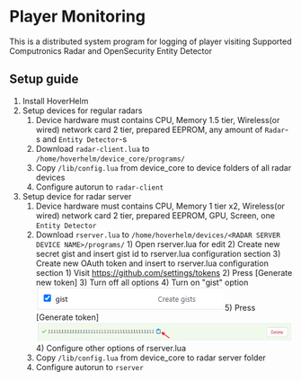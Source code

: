 # Player Monitoring
This is a distributed system program for logging of player visiting
Supported Computronics Radar and OpenSecurity Entity Detector
## Setup guide
1. Install HoverHelm
2. Setup devices for regular radars
    1) Device hardware must contains CPU, Memory 1.5 tier, Wireless(or wired) network card 2 tier, prepared EEPROM, any amount of `Radar`-s and `Entity Detector`-s
    2) Download `radar-client.lua` to `/home/hoverhelm/device_core/programs/`
    3) Copy `/lib/config.lua` from device_core to device folders of all radar devices
    4) Configure autorun to `radar-client`
3. Setup device for radar server
    1) Device hardware must contains CPU, Memory 1 tier x2, Wireless(or wired) network card 2 tier, prepared EEPROM, GPU, Screen, one `Entity Detector`
    2) Download `rserver.lua` to `/home/hoverhelm/devices/<RADAR SERVER DEVICE NAME>/programs/`
            1) Open rserver.lua for edit
            2) Create new secret gist and insert gist id to rserver.lua configuration section
            3) Create new OAuth token and insert to rserver.lua configuration section
                    1) Visit https://github.com/settings/tokens
                    2) Press [Generate new token]
                    3) Turn off all options
                    4) Turn on "gist" option 
                       ![help](https://github.com/hohserg1/OpenComputersPrograms/blob/master/player-monitoring/help1.png?raw=true)
                    5) Press [Generate token]
                       ![help](https://github.com/hohserg1/OpenComputersPrograms/blob/master/player-monitoring/help2.png?raw=true)
            4) Configure other options of rserver.lua
    3) Copy `/lib/config.lua` from device_core to radar server folder
    4) Configure autorun to `rserver`
